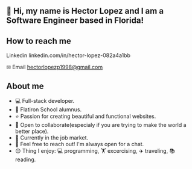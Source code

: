 ## 👋 Hi, my name is Hector Lopez and I am a Software Engineer based in Florida!
## How to reach me

Linkedin
linkedin.com/in/hector-lopez-082a4a1bb

✉ Email
hectorlopezp1998@gmail.com

## About me
- 💻 Full-stack developer.
- 🏫 Flatiron School alumnus.
- ⭐ Passion for creating beautiful and functional websites.
- 🤝 Open to collaborate(especialy if you are trying to make the world a better place).
- 💼 Currently in the job market.
- 💬 Feel free to reach out! I'm always open for a chat.
- 😊 Thing I enjoy: 💻 programming, 🏋️ excercising, ✈️ traveling, 📚 reading.
